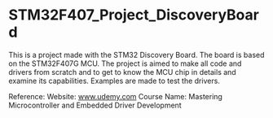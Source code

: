 # STM32F407_Project_DiscoveryBoard
This is a project made with the STM32 Discovery Board. The board is based on the STM32F407G MCU. The project is aimed to make all code and drivers from scratch and to get to know the MCU chip in details and examine its capabilities. Examples are made to test the drivers. 

Reference:     Website:    www.udemy.com 
           Course Name:    Mastering Microcontroller and Embedded Driver Development
